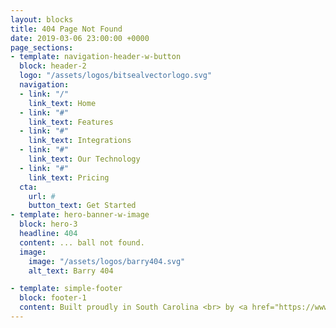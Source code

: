 ```yaml
---
layout: blocks
title: 404 Page Not Found
date: 2019-03-06 23:00:00 +0000
page_sections:
- template: navigation-header-w-button
  block: header-2
  logo: "/assets/logos/bitsealvectorlogo.svg"
  navigation:
  - link: "/"
    link_text: Home
  - link: "#"
    link_text: Features
  - link: "#"
    link_text: Integrations
  - link: "#"
    link_text: Our Technology
  - link: "#"
    link_text: Pricing
  cta:
    url: #
    button_text: Get Started
- template: hero-banner-w-image
  block: hero-3
  headline: 404
  content: ... ball not found.
  image:
    image: "/assets/logos/barry404.svg"
    alt_text: Barry 404

- template: simple-footer
  block: footer-1
  content: Built proudly in South Carolina <br> by <a href="https://www.bootletech.com"/>Bootle Technology Systems</a>
---
```

